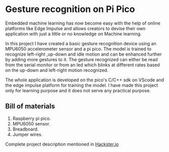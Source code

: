# Gesture recognition on Pi Pico

Embedded machine learning has now become easy with the help of online platforms like Edge Impulse and allows creators to devise their own application with just a little or no knowledge on Machine learning.

In this project I have created a basic gesture recognition device using an MPU6050 accelerometer sensor and a pi pico. The model is trained to recognize left-right ,up-down and idle motion and can be enhanced further by adding more gestures to it. The gesture recognized can either be read from the serial monitor or from an led which blinks at different rates based on the up-down and left-right motion recognized.

The whole application is developed on the pico's C/C++ sdk on VScode and the edge impulse platform for training the model.
I have made this project only for learning purpose and it does not serve any practical purpose.

## Bill of materials
1. Raspberry pi pico.
2. MPU6050 sensor.
3. Breadboard.
4. Jumper wires.

Complete project description mentioned in [Hackster.io](https://www.hackster.io/shubhamsantosh99/gesture-recognition-on-pico-using-edge-impulse-fd962e)